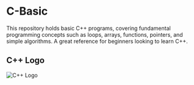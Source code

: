 # C-Basic

This repository holds basic C++ programs, covering fundamental programming concepts such as loops, arrays, functions, pointers, and simple algorithms. A great reference for beginners looking to learn C++.

## C++ Logo

![C++ Logo](./C++%20Basic/C++%20Logo.svg)
